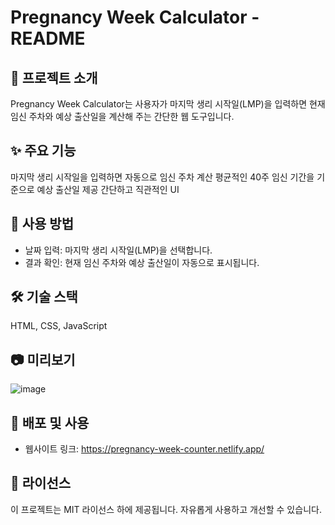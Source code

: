 # Pregnancy Week Calculator - README
## 📌 프로젝트 소개
Pregnancy Week Calculator는 사용자가 마지막 생리 시작일(LMP)을 입력하면 현재 임신 주차와 예상 출산일을 계산해 주는 간단한 웹 도구입니다.

## ✨ 주요 기능
마지막 생리 시작일을 입력하면 자동으로 임신 주차 계산
평균적인 40주 임신 기간을 기준으로 예상 출산일 제공
간단하고 직관적인 UI

## 🚀 사용 방법
- 날짜 입력: 마지막 생리 시작일(LMP)을 선택합니다.
- 결과 확인: 현재 임신 주차와 예상 출산일이 자동으로 표시됩니다.

## 🛠️ 기술 스택
HTML, CSS, JavaScript

## 📷 미리보기
![image](https://github.com/user-attachments/assets/755552e2-3269-4d14-9ee8-99bca65638a8)


## 📂 배포 및 사용
- 웹사이트 링크: https://pregnancy-week-counter.netlify.app/
## 📜 라이선스
이 프로젝트는 MIT 라이선스 하에 제공됩니다. 자유롭게 사용하고 개선할 수 있습니다.
